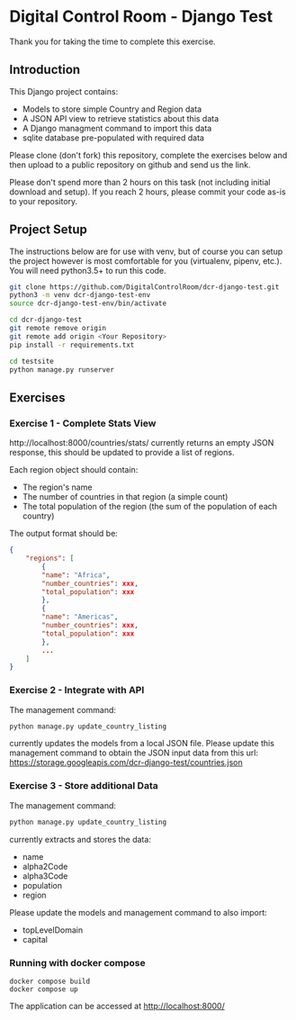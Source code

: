 # Digital Control Room - Django Test

Thank you for taking the time to complete this exercise.

## Introduction

This Django project contains:
 * Models to store simple Country and Region data
 * A JSON API view to retrieve statistics about this data
 * A Django managment command to import this data
 * sqlite database pre-populated with required data

Please clone (don't fork) this repository, complete the exercises below and then upload to a public repository on github and send us the link.

Please don't spend more than 2 hours on this task (not including initial download and setup). If you reach 2 hours, please commit your code as-is to your repository.

## Project Setup

The instructions below are for use with venv, but of course you can setup the project however is most comfortable for you (virtualenv, pipenv, etc.). You will need python3.5+ to run this code.

```bash
git clone https://github.com/DigitalControlRoom/dcr-django-test.git
python3 -m venv dcr-django-test-env
source dcr-django-test-env/bin/activate

cd dcr-django-test
git remote remove origin
git remote add origin <Your Repository>
pip install -r requirements.txt

cd testsite
python manage.py runserver
```

## Exercises

### Exercise 1 - Complete Stats View

http://localhost:8000/countries/stats/ currently returns an empty JSON response, this should be updated to provide a list of regions. 

Each region object should contain:
 * The region's name
 * The number of countries in that region (a simple count)
 * The total population of the region (the sum of the population of each country)

The output format should be:
```json
{
    "regions": [
        {
        "name": "Africa",
        "number_countries": xxx,
        "total_population": xxx
        },
        {
        "name": "Americas",
        "number_countries": xxx,
        "total_population": xxx
        },
        ...
    ]
}
```

### Exercise 2 - Integrate with API

The management command:
```bash
python manage.py update_country_listing
```
currently updates the models from a local JSON file. Please update this management command to obtain the JSON input data from this url:  
https://storage.googleapis.com/dcr-django-test/countries.json

### Exercise 3 - Store additional Data

The management command:
```bash
python manage.py update_country_listing
```
currently extracts and stores the data:
 * name
 * alpha2Code
 * alpha3Code
 * population
 * region

Please update the models and management command to also import:
 * topLevelDomain
 * capital

### Running with docker compose

```
docker compose build
docker compose up
```

The application can be accessed at [http://localhost:8000/](http://localhost:8000/)
